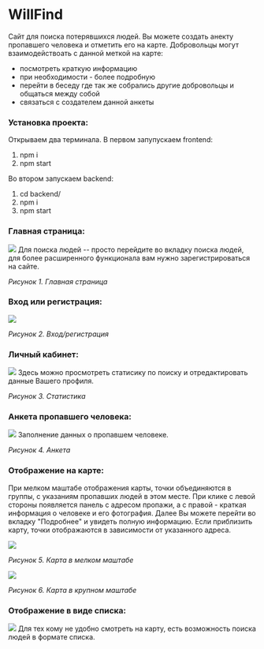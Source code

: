 # WillFind
Сайт для поиска потерявшихся людей.
Вы можете создать анекту пропавшего человека и отметить его на карте. Добровольцы могут взаимодействоать с данной меткой на карте: 
* посмотреть краткую информацию
* при необходимости - более подробную
* перейти в беседу где так же собрались другие добровольцы и общаться между собой 
* связаться с создателем данной анкеты

### Установка проекта:
Открываем два терминала.
В первом запупускаем frontend: 
  1) npm i
  2) npm start

Во втором запускаем backend:
  1) cd backend/
  2) npm i
  3) npm start

  ### Главная страница:
![](readme-assets/1.png)
Для поиска людей -- просто перейдите во вкладку поиска людей, 
для более расширенного функционала вам нужно зарегистрироваться на сайте.

*Рисунок 1. Главная страница* 

  ### Вход или регистрация: 
![](readme-assets/2.png)

*Рисунок 2. Вход/регистрация* 

  ### Личный кабинет: 
![](readme-assets/3.png)
Здесь можно просмотреть статисику по поиску и отредактировать данные Вашего профиля.

*Рисунок 3. Статистика* 

  ### Анкета пропавшего человека: 
![](readme-assets/4.png)
Заполнение данных о пропавшем человеке.

*Рисунок 4. Анкета* 

  ### Отображение на карте: 
  При мелком маштабе отображения карты, точки объединяются в группы, с указаниям пропавших людей в этом месте. 
При клике с левой стороны появляется панель с адресом пропажи, 
а с правой - краткая информация о человеке и его фотография. 
  Далее Вы можете перейти во вкладку "Подробнее" и увидеть полную информацию.
  Если  приблизить карту, точки отображаются в зависимости от указанного адреса.
  
![](readme-assets/5.png)

*Рисунок 5. Карта в мелком маштабе* 

![](readme-assets/6.png)

*Рисунок 6. Карта в крупном маштабе*


  ### Отображение  в виде списка: 
![](readme-assets/7.png)
Для тех кому не удобно смотреть на карту, есть возможность поиска людей в формате списка.




